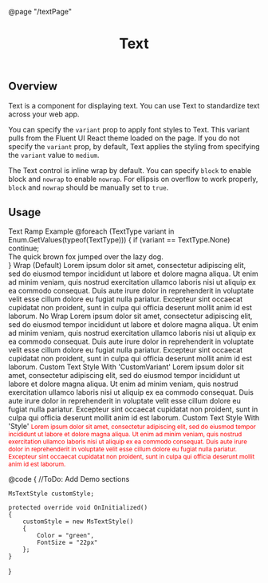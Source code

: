 ﻿@page "/textPage"

<header class="root">
    <h1 class="title">Text</h1>
</header>
<div class="section" style="transition-delay: 0s;">
    <div id="overview" tabindex="-1">
        <h2 class="subHeading hiddenContent">Overview</h2>
    </div>
    <div class="content">
        <div class="ms-Markdown">
            <p>
                Text is a component for displaying text. You can use Text to standardize text across your web app.
            </p>
            <p>
                You can specify the <code>variant</code> prop to apply font styles to Text. This variant pulls from the Fluent UI React theme loaded on the page. If you do not specify the <code>variant</code> prop, by default, Text applies the styling from specifying the <code>variant</code> value to <code>medium</code>.
            </p>
            <p>
                The Text control is inline wrap by default. You can specify <code>block</code> to enable block and <code>nowrap</code> to enable <code>nowrap</code>. For ellipsis on overflow to work properly, <code>block</code> and <code>nowrap</code> should be manually set to <code>true</code>.
            </p>
        </div>
    </div>
</div>

<div class="section" style="transition-delay: 0s;">
    <div id="overview" tabindex="-1">
        <h2 class="subHeading">Usage</h2>
    </div>
    <div>
        <div class="subSection">
            <Stack Tokens="new StackTokens { ChildrenGap = new double[] { 10.0 }}">
                <Stack Tokens="new StackTokens { ChildrenGap = new double[] { 5.0 }}">
                    <Text Variant=TextType.Large Block="true">
                        Text Ramp Example
                    </Text>
                    @foreach (TextType variant in Enum.GetValues(typeof(TextType)))
                    {
                        if (variant == TextType.None)
                            continue;
                        <div>
                            <Text Variant=variant>
                                The quick brown fox jumped over the lazy dog.
                            </Text>
                        </div>
                    }
                </Stack>
                <Stack Tokens="new StackTokens { ChildrenGap = new double[] { 5.0 }}">
                    <Text Variant=TextType.Large Block="true">
                        Wrap (Default)
                    </Text>
                    <Text>
                        Lorem ipsum dolor sit amet, consectetur adipiscing elit, sed do eiusmod tempor incididunt ut labore et dolore magna aliqua. Ut enim
                        ad minim veniam, quis nostrud exercitation ullamco laboris nisi ut aliquip ex ea commodo consequat. Duis aute irure dolor in
                        reprehenderit in voluptate velit esse cillum dolore eu fugiat nulla pariatur. Excepteur sint occaecat cupidatat non proident, sunt
                        in culpa qui officia deserunt mollit anim id est laborum.
                    </Text>
                </Stack>
                <Stack Tokens="new StackTokens { ChildrenGap = new double[] { 5.0 }}">
                    <Text Variant=TextType.Large Block=true>
                        No Wrap
                    </Text>
                    <Text NoWrap="true">
                        Lorem ipsum dolor sit amet, consectetur adipiscing elit, sed do eiusmod tempor incididunt ut labore et dolore magna aliqua. Ut enim
                        ad minim veniam, quis nostrud exercitation ullamco laboris nisi ut aliquip ex ea commodo consequat. Duis aute irure dolor in
                        reprehenderit in voluptate velit esse cillum dolore eu fugiat nulla pariatur. Excepteur sint occaecat cupidatat non proident, sunt
                        in culpa qui officia deserunt mollit anim id est laborum.
                    </Text>
                </Stack>
                <Stack Tokens="new StackTokens { ChildrenGap = new double[] { 5.0 }}">
                    <Text Variant=TextType.Large Block=true>
                        Custom Text Style With 'CustomVariant'
                    </Text>
                    <Text CustomVariant="customStyle">
                        Lorem ipsum dolor sit amet, consectetur adipiscing elit, sed do eiusmod tempor incididunt ut labore et dolore magna aliqua. Ut enim
                        ad minim veniam, quis nostrud exercitation ullamco laboris nisi ut aliquip ex ea commodo consequat. Duis aute irure dolor in
                        reprehenderit in voluptate velit esse cillum dolore eu fugiat nulla pariatur. Excepteur sint occaecat cupidatat non proident, sunt
                        in culpa qui officia deserunt mollit anim id est laborum.
                    </Text>
                </Stack>
                <Stack Tokens="new StackTokens { ChildrenGap = new double[] { 5.0 }}">
                    <Text Variant=TextType.Large Block=true>
                        Custom Text Style With 'Style'
                    </Text>
                    <Text Style="color:red;font-size:12px">
                        Lorem ipsum dolor sit amet, consectetur adipiscing elit, sed do eiusmod tempor incididunt ut labore et dolore magna aliqua. Ut enim
                        ad minim veniam, quis nostrud exercitation ullamco laboris nisi ut aliquip ex ea commodo consequat. Duis aute irure dolor in
                        reprehenderit in voluptate velit esse cillum dolore eu fugiat nulla pariatur. Excepteur sint occaecat cupidatat non proident, sunt
                        in culpa qui officia deserunt mollit anim id est laborum.
                    </Text>
                </Stack>
            </Stack>
        </div>
    </div>
</div>

@code {
    //ToDo: Add Demo sections

    MsTextStyle customStyle;

    protected override void OnInitialized()
    {
        customStyle = new MsTextStyle()
        {
            Color = "green",
            FontSize = "22px"
        };
    }

}
